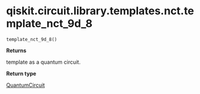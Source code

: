 <span id="qiskit-circuit-library-templates-nct-template-nct-9d-8" />

# qiskit.circuit.library.templates.nct.template\_nct\_9d\_8

<span id="undefined" />

`template_nct_9d_8()`

**Returns**

template as a quantum circuit.

**Return type**

[QuantumCircuit](qiskit.circuit.QuantumCircuit#qiskit.circuit.QuantumCircuit "qiskit.circuit.QuantumCircuit")

